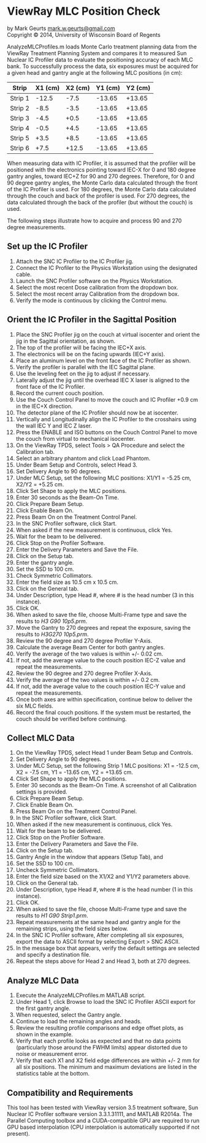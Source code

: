 ViewRay MLC Position Check
===========

by Mark Geurts <mark.w.geurts@gmail.com>
<br>Copyright &copy; 2014, University of Wisconsin Board of Regents

AnalyzeMLCProfiles.m loads Monte Carlo treatment planning data from the ViewRay Treatment Planning System and compares it to measured Sun Nuclear IC Profiler data to evaluate the positioning accuracy of each MLC bank.  To successfully process the data, six exposures must be acquired for a given head and gantry angle at the following MLC positions (in cm):

| Strip   |	X1 (cm) |	 X2 (cm) |  Y1 (cm) |	 Y2 (cm) |
----------|---------|----------|----------|----------|
| Strip 1	|  -12.5  |   -7.5 	 |  -13.65	|  +13.65  |
| Strip 2	|  -8.5	  |   -3.5	 |  -13.65	|  +13.65  |
| Strip 3	|  -4.5	  |   +0.5 	 |  -13.65  |	 +13.65  |
| Strip 4	|  -0.5   |	  +4.5   |	-13.65  |	 +13.65  |
| Strip 5 |	 +3.5   |	  +8.5	 |  -13.65  |	 +13.65  |
| Strip 6 |	 +7.5	  |  +12.5	 |  -13.65	|  +13.65  |

When measuring data with IC Profiler, it is assumed that the profiler will be positioned with the electronics pointing toward IEC-X for 0 and 180 degree gantry angles, toward IEC+Z for 90 and 270 degrees. Therefore, for 0 and 90 degree gantry angles, the Monte Carlo data calculated through the front of the IC Profiler is used.  For 180 degrees, the Monte Carlo data calculated through the couch and back of the profiler is used. For 270 degrees, the data calculated through the back of the profiler (but without the couch) is used.

The following steps illustrate how to acquire and process 90 and 270 degree measurements.  

## Set up the IC Profiler

1. Attach the SNC IC Profiler to the IC Profiler jig.
2. Connect the IC Profiler to the Physics Workstation using the designated cable.
3. Launch the SNC Profiler software on the Physics Workstation.
4. Select the most recent Dose calibration from the dropdown box.
5. Select the most recent array Calibration from the dropdown box.
6. Verify the mode is continuous by clicking the Control menu.

## Orient the IC Profiler in the Sagittal Position

1. Place the SNC Profiler jig on the couch at virtual isocenter and orient the jig in the Sagittal orientation, as shown.
  1. The top of the profiler will be facing the IEC+X axis.
  2. The electronics will be on the facing upwards (IEC+Y axis).
  3. Place an aluminum level on the front face of the IC Profiler as shown.
  4. Verify the profiler is parallel with the IEC Sagittal plane.
  5. Use the leveling feet on the jig to adjust if necessary.
  6. Laterally adjust the jig until the overhead IEC X laser is aligned to the front face of the IC Profiler.
  7. Record the current couch position.
  8. Use the Couch Control Panel to move the couch and IC Profiler +0.9 cm in the IEC+X direction.
  9. The detector plane of the IC Profiler should now be at isocenter.
  10. Vertically and Longitudinally align the IC Profiler to the crosshairs using the wall IEC Y and IEC Z laser.
  11. Press the ENABLE and ISO buttons on the Couch Control Panel to move the couch from virtual to mechanical isocenter.
2. On the ViewRay TPDS, select Tools > QA Procedure and select the Calibration tab.
3. Select an arbitrary phantom and click Load Phantom.
4. Under Beam Setup and Controls, select Head 3.
5. Set Delivery Angle to 90 degrees.
6. Under MLC Setup, set the following MLC positions: X1/Y1 = -5.25 cm, X2/Y2 = +5.25 cm.
7. Click Set Shape to apply the MLC positions.
8. Enter 30 seconds as the Beam-On Time.
9. Click Prepare Beam Setup.
10. Click Enable Beam On.
11. Press Beam On on the Treatment Control Panel.
12. In the SNC Profiler software, click Start.
13. When asked if the new measurement is continuous, click Yes.
14. Wait for the beam to be delivered.
15. Click Stop on the Profiler Software.
16. Enter the Delivery Parameters and Save the File.
  1. Click on the Setup tab.
  2. Enter the gantry angle.
  3. Set the SSD to 100 cm.
  4. Check Symmetric Collimators.
  5. Enter the field size as 10.5 cm x 10.5 cm.
  6. Click on the General tab.
  7. Under Description, type Head #, where # is the head number (3 in this instance).
  8. Click OK.
  9. When asked to save the file, choose Multi-Frame type and save the results to _H3 G90 10p5.prm_.
17. Move the Gantry to 270 degrees and repeat the exposure, saving the results to _H3G270 10p5.prm_.
18. Review the 90 degree and 270 degree Profiler Y-Axis.
  1. Calculate the average Beam Center for both gantry angles.
  2. Verify the average of the two values is within +/- 0.02 cm.
  3. If not, add the average value to the couch position IEC-Z value and repeat the measurements.
19. Review the 90 degree and 270 degree Profiler X-Axis.
  1. Verify the average of the two values is within +/- 0.2 cm.
  2. If not, add the average value to the couch position IEC-Y value and repeat the measurements.
20. Once both axes are within specification, continue below to deliver the six MLC fields.
21. Record the final couch positions. If the system must be restarted, the couch should be verified before continuing.

## Collect MLC Data

1.	On the ViewRay TPDS, select Head 1 under Beam Setup and Controls.
2.	Set Delivery Angle to 90 degrees.
3.	Under MLC Setup, set the following Strip 1 MLC positions: X1 = -12.5 cm, X2 = -7.5 cm, Y1 = -13.65 cm, Y2 = +13.65 cm.
4.	Click Set Shape to apply the MLC positions.
5.	Enter 30 seconds as the Beam-On Time. A screenshot of all Calibration settings is provided.
6.	Click Prepare Beam Setup.
7.	Click Enable Beam On.
8.	Press Beam On on the Treatment Control Panel.
9.	In the SNC Profiler software, click Start.
10.	When asked if the new measurement is continuous, click Yes.
11.	Wait for the beam to be delivered.
12.	Click Stop on the Profiler Software.
13.	Enter the Delivery Parameters and Save the File.
  1.	Click on the Setup tab.
  2.	Gantry Angle in the window that appears (Setup Tab), and
  3.	Set the SSD to 100 cm.
  4.	Uncheck Symmetric Collimators.
  5.	Enter the field size based on the X1/X2 and Y1/Y2 parameters above.
  6.	Click on the General tab.
  7.	Under Description, type Head #, where # is the head number (1 in this instance).
  8.	Click OK.
  9.	When asked to save the file, choose Multi-Frame type and save the results to _H1 G90 Strip1.prm_.
14.	Repeat measurements at the same head and gantry angle for the remaining strips, using the field sizes below.
15.	In the SNC IC Profiler software, After completing all six exposures, export the data to ASCII format by selecting Export > SNC ASCII.
  1.	In the message box that appears, verify the default settings are selected and specify a destination file.
16. Repeat the steps above for Head 2 and Head 3, both at 270 degrees.

## Analyze MLC Data

1. Execute the AnalyzeMLCProfiles.m MATLAB script.
2. Under Head 1, click Browse to load the SNC IC Profiler ASCII export for the first gantry angle.
3. When requested, select the Gantry angle.
4. Continue to load the remaining angles and heads.
5. Review the resulting profile comparisons and edge offset plots, as shown in the example.
  1. Verify that each profile looks as expected and that no data points (particularly those around the FWHM limits) appear distorted due to noise or measurement error.
  2. Verify that each X1 and X2 field edge differences are within +/- 2 mm for all six positions. The minimum and maximum deviations are listed in the statistics table at the bottom.

## Compatibility and Requirements

This tool has been tested with ViewRay version 3.5 treatment software, Sun Nuclear IC Profiler software version 3.3.1.31111, and MATLAB R2014a.  The Parallel Computing toolbox and a CUDA-compatible GPU are required to run GPU based interpolation (CPU interpolation is automatically supported if not present).

